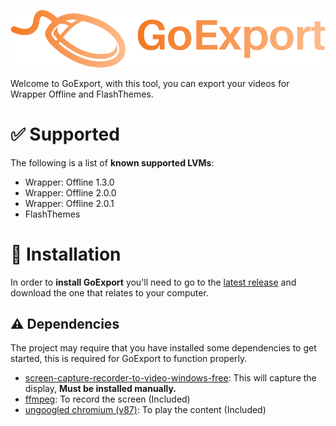 <p align="center">
  <img src="assets/logo.webp" alt="Logo">
</p>

Welcome to GoExport, with this tool, you can export your videos for Wrapper Offline and FlashThemes.

# ✅ Supported
The following is a list of **known supported LVMs**:
- Wrapper: Offline 1.3.0
- Wrapper: Offline 2.0.0
- Wrapper: Offline 2.0.1
- FlashThemes

# 📂 Installation
In order to **install GoExport** you'll need to go to the [latest release](https://github.com/GoExport/GoExport/releases/latest) and download the one that relates to your computer.

## ⚠️ Dependencies
The project may require that you have installed some dependencies to get started, this is required for GoExport to function properly.
- [screen-capture-recorder-to-video-windows-free](https://github.com/rdp/screen-capture-recorder-to-video-windows-free/releases/latest): This will capture the display, **Must be installed manually.**
- [ffmpeg](https://www.gyan.dev/ffmpeg/builds/ffmpeg-git-essentials.7z): To record the screen (Included)
- [ungoogled chromium (v87)](https://ungoogled-software.github.io/ungoogled-chromium-binaries/releases/windows/64bit/87.0.4280.141-1): To play the content (Included)
